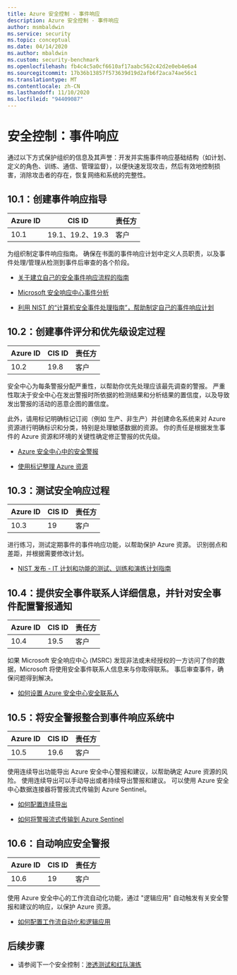 ```yaml
---
title: Azure 安全控制 - 事件响应
description: Azure 安全控制 - 事件响应
author: msmbaldwin
ms.service: security
ms.topic: conceptual
ms.date: 04/14/2020
ms.author: mbaldwin
ms.custom: security-benchmark
ms.openlocfilehash: fb4c4c5a0cf6610af17aabc562c42d2e0eb4e6a4
ms.sourcegitcommit: 17b36b13857f573639d19d2afb6f2aca74ae56c1
ms.translationtype: MT
ms.contentlocale: zh-CN
ms.lasthandoff: 11/10/2020
ms.locfileid: "94409087"
---
```

# <a name="security-control-incident-response"></a>安全控制：事件响应

通过以下方式保护组织的信息及其声誉：开发并实施事件响应基础结构（如计划、定义的角色、训练、通信、管理监督），以便快速发现攻击，然后有效地控制损害，消除攻击者的存在，恢复网络和系统的完整性。

## <a name="101-create-an-incident-response-guide"></a>10.1：创建事件响应指导

| Azure ID | CIS ID | 责任方 |
|--|--|--|
| 10.1 | 19.1、19.2、19.3 | 客户 |

为组织制定事件响应指南。 确保在书面的事件响应计划中定义人员职责，以及事件处理/管理从检测到事件后审查的各个阶段。  

- [关于建立自己的安全事件响应流程的指南](https://msrc-blog.microsoft.com/2019/07/01/inside-the-msrc-building-your-own-security-incident-response-process/)

- [Microsoft 安全响应中心事件分析](https://msrc-blog.microsoft.com/2019/06/27/inside-the-msrc-anatomy-of-a-ssirp-incident/)

- [利用 NIST 的“计算机安全事件处理指南”，帮助制定自己的事件响应计划](https://csrc.nist.gov/publications/detail/sp/800-61/rev-2/final)

## <a name="102-create-an-incident-scoring-and-prioritization-procedure"></a>10.2：创建事件评分和优先级设定过程

| Azure ID | CIS ID | 责任方 |
|--|--|--|
| 10.2 | 19.8 | 客户 |

安全中心为每条警报分配严重性，以帮助你优先处理应该最先调查的警报。 严重性取决于安全中心在发出警报时所依据的检测结果和分析结果的置信度，以及导致发出警报的活动的恶意企图的置信度。 

此外，请用标记明确标记订阅（例如 生产、非生产）并创建命名系统来对 Azure 资源进行明确标识和分类，特别是处理敏感数据的资源。  你的责任是根据发生事件的 Azure 资源和环境的关键性确定修正警报的优先级。

- [Azure 安全中心中的安全警报](../../security-center/security-center-alerts-overview.md)

- [使用标记整理 Azure 资源](../../azure-resource-manager/management/tag-resources.md)

## <a name="103-test-security-response-procedures"></a>10.3：测试安全响应过程

| Azure ID | CIS ID | 责任方 |
|--|--|--|
| 10.3 | 19 | 客户 |

进行练习，测试定期事件的事件响应功能，以帮助保护 Azure 资源。 识别弱点和差距，并根据需要修改计划。

- [NIST 发布 - IT 计划和功能的测试、训练和演练计划指南](https://csrc.nist.gov/publications/detail/sp/800-84/final)

## <a name="104-provide-security-incident-contact-details-and-configure-alert-notifications-for-security-incidents"></a>10.4：提供安全事件联系人详细信息，并针对安全事件配置警报通知

| Azure ID | CIS ID | 责任方 |
|--|--|--|
| 10.4 | 19.5 | 客户 |

如果 Microsoft 安全响应中心 (MSRC) 发现非法或未经授权的一方访问了你的数据，Microsoft 将使用安全事件联系人信息来与你取得联系。 事后审查事件，确保问题得到解决。

- [如何设置 Azure 安全中心安全联系人](../../security-center/security-center-provide-security-contact-details.md)

## <a name="105-incorporate-security-alerts-into-your-incident-response-system"></a>10.5：将安全警报整合到事件响应系统中

| Azure ID | CIS ID | 责任方 |
|--|--|--|
| 10.5 | 19.6 | 客户 |

使用连续导出功能导出 Azure 安全中心警报和建议，以帮助确定 Azure 资源的风险。 使用连续导出可以手动导出或者持续导出警报和建议。 可以使用 Azure 安全中心数据连接器将警报流式传输到 Azure Sentinel。

- [如何配置连续导出](../../security-center/continuous-export.md)

- [如何将警报流式传输到 Azure Sentinel](../../sentinel/connect-azure-security-center.md)

## <a name="106-automate-the-response-to-security-alerts"></a>10.6：自动响应安全警报

| Azure ID | CIS ID | 责任方 |
|--|--|--|
| 10.6 | 19 | 客户 |

使用 Azure 安全中心的工作流自动化功能，通过 "逻辑应用" 自动触发有关安全警报和建议的响应，以保护 Azure 资源。

- [如何配置工作流自动化和逻辑应用](../../security-center/workflow-automation.md)


## <a name="next-steps"></a>后续步骤

- 请参阅下一个安全控制：[渗透测试和红队演练](security-control-penetration-tests-red-team-exercises.md)
